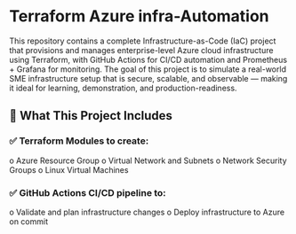 # **Terraform Azure infra-Automation**

This repository contains a complete Infrastructure-as-Code (IaC) project that provisions and manages enterprise-level Azure cloud infrastructure using Terraform, with GitHub Actions for CI/CD automation and Prometheus + Grafana for monitoring. The goal of this project is to simulate a real-world SME infrastructure setup that is secure, scalable, and observable — making it ideal for learning, demonstration, and production-readiness.

## 🚀 What This Project Includes

### ✅ Terraform Modules to create:
o	Azure Resource Group
o	Virtual Network and Subnets
o	Network Security Groups
o	Linux Virtual Machines
### ✅ GitHub Actions CI/CD pipeline to:
o	Validate and plan infrastructure changes
o	Deploy infrastructure to Azure on commit
